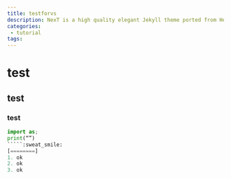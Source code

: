 ```yaml
---
title: testforvs
description: NexT is a high quality elegant Jekyll theme ported from Hexo Next. It is crafted from scratch, with love.
categories:
 - tutorial
tags:
---
```


# test
## test
### test
```python
import as;
print(“”)
`````:sweat_smile:
[========]
1. ok
2. ok
3. ok
